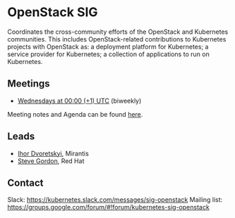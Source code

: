 # OpenStack SIG

Coordinates the cross-community efforts of the OpenStack and Kubernetes communities. This includes OpenStack-related contributions to Kubernetes projects with OpenStack as: a deployment platform for Kubernetes; a service provider for Kubernetes; a collection of applications to run on Kubernetes.

## Meetings
- [Wednesdays at 00:00 (+1) UTC](https://zoom.us/j/417251241) (biweekly)

Meeting notes and Agenda can be found [here](https://docs.google.com/document/d/1iAQ3LSF_Ky6uZdFtEZPD_8i6HXeFxIeW4XtGcUJtPyU/edit?usp=sharing_eixpa_nl&amp;ts=588b986f).

## Leads
- [Ihor Dvoretskyi](https://github.com/idvoretskyi), Mirantis
- [Steve Gordon](https://github.com/xsgordon), Red Hat

## Contact
Slack: https://kubernetes.slack.com/messages/sig-openstack
Mailing list: https://groups.google.com/forum/#!forum/kubernetes-sig-openstack


